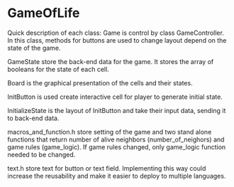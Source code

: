 # GameOfLife
Quick description of each class:
Game is control by class GameController. In this class, methods for buttons are used to change layout depend on the state of the game.

GameState store the back-end data for the game. It stores the array of booleans for the state of each cell.

Board is the graphical presentation of the cells and their states. 

InitButton is used create interactive cell for player to generate initial state.

InitializeState is the layout of InitButton and take their input data, sending it to back-end data.

macros_and_function.h store setting of the game and two stand alone functions that return number of alive neighbors (number_of_neighors) and game rules (game_logic). If game rules changed, only game_logic function needed to be changed.

text.h store text for button or text field. Implementing this way could increase the reusability and make it easier to deploy to multiple languages.
